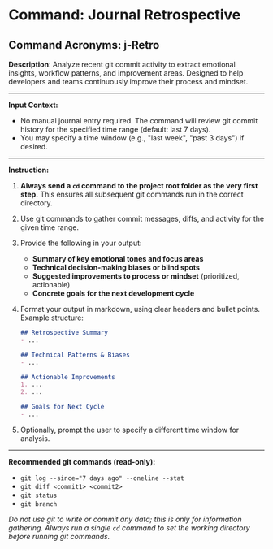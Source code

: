 # Command: Journal Retrospective

## Command Acronyms: j-Retro

**Description**: Analyze recent git commit activity to extract emotional insights, workflow patterns, and improvement areas. Designed to help developers and teams continuously improve their process and mindset.

---

**Input Context:**
- No manual journal entry required. The command will review git commit history for the specified time range (default: last 7 days).
- You may specify a time window (e.g., "last week", "past 3 days") if desired.

---

**Instruction:**
1. **Always send a `cd` command to the project root folder as the very first step.** This ensures all subsequent git commands run in the correct directory.
2. Use git commands to gather commit messages, diffs, and activity for the given time range.
3. Provide the following in your output:
   - **Summary of key emotional tones and focus areas**
   - **Technical decision-making biases or blind spots**
   - **Suggested improvements to process or mindset** (prioritized, actionable)
   - **Concrete goals for the next development cycle**
4. Format your output in markdown, using clear headers and bullet points. Example structure:

   ```markdown
   ## Retrospective Summary
   - ...

   ## Technical Patterns & Biases
   - ...

   ## Actionable Improvements
   1. ...
   2. ...

   ## Goals for Next Cycle
   - ...
   ```
5. Optionally, prompt the user to specify a different time window for analysis.

---

**Recommended git commands (read-only):**
- `git log --since="7 days ago" --oneline --stat`
- `git diff <commit1> <commit2>`
- `git status`
- `git branch`

*Do not use git to write or commit any data; this is only for information gathering. Always run a single `cd` command to set the working directory before running git commands.*

